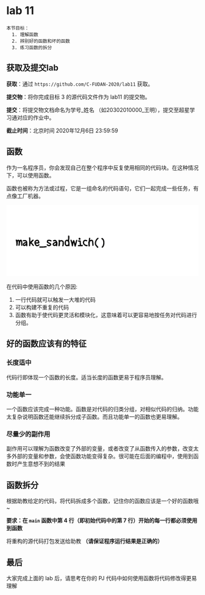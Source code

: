# lab 11

    本节目标：
      1. 理解函数
      2. 辨别好的函数和坏的函数
      3. 练习函数的拆分

## 获取及提交lab

**获取**：通过 `https://github.com/C-FUDAN-2020/lab11` 获取。

**提交物**：将你完成目标 3 的源代码文件作为 lab11 的提交物。

**提交**：将提交物文档命名为学号_姓名 （如20302010000_王明），提交至超星学习通对应的作业中。

**截止时间**：北京时间 2020年12月6日 23:59:59 

## 函数

作为一名程序员，你会发现自己在整个程序中反复使用相同的代码块。在这种情况下，可以使用函数。

函数也被称为方法或过程，它是一组命名的代码语句，它们一起完成一些任务，有点像工厂机器。

![functions conceptual](./imgs/functions-conceptual.gif)

在代码中使用函数的几个原因:
1. 一行代码就可以触发一大堆的代码
2. 可以构建不重复的代码
3. 函数有助于使代码更灵活和模块化，这意味着可以更容易地按任务对代码进行分组。

## 好的函数应该有的特征

### 长度适中

代码行即体现一个函数的长度。适当长度的函数更易于程序员理解。

### 功能单一

一个函数应该完成一种功能。函数是对代码的归类分组，对相似代码的归纳。功能太复杂说明函数还能继续拆分成子函数。而且功能单一的函数也更易理解。

### 尽量少的副作用

副作用可以理解为函数改变了外部的变量，或者改变了从函数传入的参数，改变太多外部的变量和参数，会使函数功能变得复杂。很可能在后面的编程中，使用到函数时产生意想不到的结果

## 函数拆分

根据助教给定的代码，将代码拆成多个函数，记住你的函数应该是一个好的函数哦~

**要求：在 `main` 函数中第 4 行（即初始代码中的第 7 行）开始的每一行都必须使用到函数**

将重构的源代码打包发送给助教 **（请保证程序运行结果是正确的）**

## 最后

大家完成上面的 lab 后，请思考在你的 PJ 代码中如何使用函数将代码修改得更易理解
